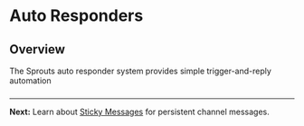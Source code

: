 # Auto Responders

## Overview

The Sprouts auto responder system provides simple trigger-and-reply automation

###

***

**Next:** Learn about [Sticky Messages](sticky-messages.md) for persistent channel messages.
